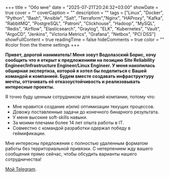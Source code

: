 +++
title = "Обо мне"
date = "2025-07-21T20:24:32+03:00"
showDate = true
cover = ""
coverCaption = ""
description = ""
tags = ["Linux", "Docker", "Python", "Bash", "Ansible", "Salt",  "Terraform","Nginx", "HAProxy", "Kafka", "RabbitMQ", "PostgreSQL", "Patroni", "Clickhouse", "Hadoop", "MySQL", "Redis", "Airflow", "Elasticsearch",  "Graylog", "ELK", "Kubernetes", "Vault", "ArgoCD", "Jenkins", "Victoria Metrics", "Grafana", "Netbox", "PCI DSS"]
showFullContent = true
readingTime = false
hideComments = true
color = "" #color from the theme settings
+++

**Привет, дорогой наниматель! Меня зовут Водолазский Борис, хочу сообщить что я открыт к предложениям на позицию Site Reliability Engineer/Infrastructure Engineer/Linux Engineer. У меня накопилась обширная экспертиза, которой я хотел бы поделиться с Вашей командой и компанией. Будем вместе создавать инфраструктуру мечты, оттачивать её отказоустойчивость и реализовывать интересные проекты.**

Я точно буду ценным сотрудником для вашей компании, потому что:  
- Мне нравится создание и(или) оптимизации текущих процессов.  
- Довожу поставленные задачи до конечного бинарного результата.  
- У меня высокие soft-skills навыки.  
- За моими плечами более 14 лет опыта работы в IT.  
- Совместно с командой разработки одержал победу в геймификации.  

Мне интересны предложения с полностью удаленным форматом работы без территориальной привязки. С нетерпением жду вашего сообщения прямо сейчас, чтобы обсудить варианты нашего сотрудничества! 

[Мой Telegram](https://t.me/brkrk).
